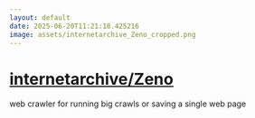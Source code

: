 ```yaml
---
layout: default
date: 2025-06-20T11:21:18.425216
image: assets/internetarchive_Zeno_cropped.png
---
```


# [internetarchive/Zeno](https://github.com/internetarchive/Zeno)

web crawler for running big crawls or saving a single web page
